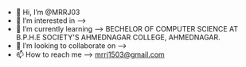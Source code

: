 - 👋 Hi, I’m @MRRJ03
- 👀 I’m interested in --> 
- 🌱 I’m currently learning --> BECHELOR OF COMPUTER SCIENCE AT B.P.H.E SOCIETY'S AHMEDNAGAR COLLEGE, AHMEDNAGAR.
- 💞️ I’m looking to collaborate on --> 
- 📫 How to reach me --> mrrj1503@gmail.com

<!---
MRRJ03/MRRJ03 is a ✨ special ✨ repository because its `README.md` (this file) appears on your GitHub profile.
You can click the Preview link to take a look at your changes.
--->
